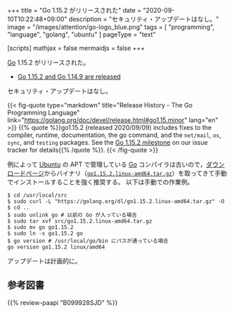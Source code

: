 +++
title = "Go 1.15.2 がリリースされた"
date =  "2020-09-10T10:22:48+09:00"
description = "セキュリティ・アップデートはなし。"
image = "/images/attention/go-logo_blue.png"
tags  = [ "programming", "language", "golang", "ubuntu" ]
pageType = "text"

[scripts]
  mathjax = false
  mermaidjs = false
+++

[Go] 1.15.2 がリリースされた。

- [Go 1.15.2 and Go 1.14.9 are released](https://groups.google.com/g/golang-announce/c/ipD8jvpSFtA)

セキュリティ・アップデートはなし。

{{< fig-quote type="markdown" title="Release History - The Go Programming Language" link="https://golang.org/doc/devel/release.html#go1.15.minor" lang="en" >}}
{{% quote %}}go1.15.2 (released 2020/09/09) includes fixes to the compiler, runtime, documentation, the go command, and the `net/mail`, `os`, `sync`, and `testing` packages. See the [Go 1.15.2 milestone](https://github.com/golang/go/issues?q=milestone%3AGo1.15.2+label%3ACherryPickApproved) on our issue tracker for details{{% /quote %}}.
{{< /fig-quote >}}

例によって [Ubuntu] の APT で管理している [Go] コンパイラは古いので，[ダウンロードページ](https://golang.org/dl/ "Downloads - The Go Programming Language")からバイナリ（[`go1.15.2.linux-amd64.tar.gz`](https://golang.org/dl/go1.15.2.linux-amd64.tar.gz)）を取ってきて手動でインストールすることを強く推奨する。
以下は手動での作業例。

```text
$ cd /usr/local/src
$ sudo curl -L "https://golang.org/dl/go1.15.2.linux-amd64.tar.gz" -O
$ cd ..
$ sudo unlink go # 以前の Go が入っている場合
$ sudo tar xvf src/go1.15.2.linux-amd64.tar.gz
$ sudo mv go go1.15.2
$ sudo ln -s go1.15.2 go
$ go version # /usr/local/go/bin にパスが通っている場合
go version go1.15.2 linux/amd64
```

アップデートは計画的に。

[Go]: https://golang.org/ "The Go Programming Language"
[Ubuntu]: https://www.ubuntu.com/ "The leading operating system for PCs, IoT devices, servers and the cloud | Ubuntu"

## 参考図書

{{% review-paapi "B099928SJD" %}} <!-- プログラミング言語Go -->
